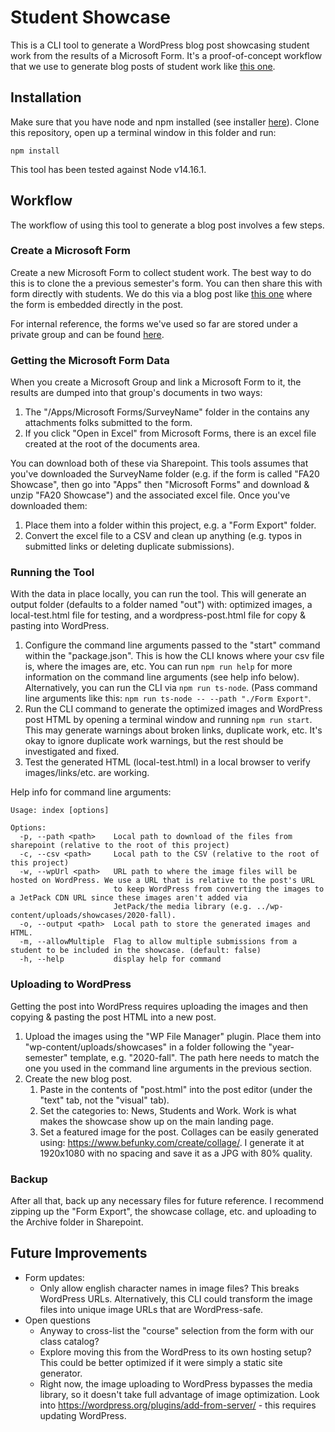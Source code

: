 # Student Showcase

This is a CLI tool to generate a WordPress blog post showcasing student work from the results of a Microsoft Form. It's a proof-of-concept workflow that we use to generate blog posts of student work like [this one](https://iam.colum.edu/iamwp/student-work-showcase-fall-2020/).

## Installation

Make sure that you have node and npm installed (see installer [here](https://nodejs.org/en/)). Clone this repository, open up a terminal window in this folder and run:

```
npm install
```

This tool has been tested against Node v14.16.1.

## Workflow

The workflow of using this tool to generate a blog post involves a few steps.

### Create a Microsoft Form

Create a new Microsoft Form to collect student work. The best way to do this is to clone the a previous semester's form. You can then share this with form directly with students. We do this via a blog post like [this one](https://iam.colum.edu/iamwp/call-for-student-work-fall-2020/) where the form is embedded directly in the post.

For internal reference, the forms we've used so far are stored under a private group and can be found [here](https://www.office.com/launch/forms/groupforms?auth=2&groupId=b18f8157-a718-4790-8d8a-d3ed505aa712).

### Getting the Microsoft Form Data

When you create a Microsoft Group and link a Microsoft Form to it, the results are dumped into that group's documents in two ways:

1. The "/Apps/Microsoft Forms/SurveyName" folder in the contains any attachments folks submitted to the form.
2. If you click "Open in Excel" from Microsoft Forms, there is an excel file created at the root of the documents area.

You can download both of these via Sharepoint. This tools assumes that you've downloaded the SurveyName folder (e.g. if the form is called "FA20 Showcase", then go into "Apps" then "Microsoft Forms" and download & unzip "FA20 Showcase") and the associated excel file. Once you've downloaded them:

1. Place them into a folder within this project, e.g. a "Form Export" folder.
2. Convert the excel file to a CSV and clean up anything (e.g. typos in submitted links or deleting duplicate submissions).

### Running the Tool

With the data in place locally, you can run the tool. This will generate an output folder (defaults to a folder named "out") with: optimized images, a local-test.html file for testing, and a wordpress-post.html file for copy & pasting into WordPress.

1. Configure the command line arguments passed to the "start" command within the "package.json". This is how the CLI knows where your csv file is, where the images are, etc. You can run `npm run help` for more information on the command line arguments (see help info below). Alternatively, you can run the CLI via `npm run ts-node`. (Pass command line arguments like this: `npm run ts-node -- --path "./Form Export"`.
2. Run the CLI command to generate the optimized images and WordPress post HTML by opening a terminal window and running `npm run start`. This may generate warnings about broken links, duplicate work, etc. It's okay to ignore duplicate work warnings, but the rest should be investigated and fixed. 
3. Test the generated HTML (local-test.html) in a local browser to verify images/links/etc. are working.

Help info for command line arguments:

```
Usage: index [options]

Options:
  -p, --path <path>    Local path to download of the files from sharepoint (relative to the root of this project)
  -c, --csv <path>     Local path to the CSV (relative to the root of this project)
  -w, --wpUrl <path>   URL path to where the image files will be hosted on WordPress. We use a URL that is relative to the post's URL 
                       to keep WordPress from converting the images to a JetPack CDN URL since these images aren't added via
                       JetPack/the media library (e.g. ../wp-content/uploads/showcases/2020-fall).
  -o, --output <path>  Local path to store the generated images and HTML.
  -m, --allowMultiple  Flag to allow multiple submissions from a student to be included in the showcase. (default: false)
  -h, --help           display help for command
```

### Uploading to WordPress

Getting the post into WordPress requires uploading the images and then copying & pasting the post HTML into a new post. 

1. Upload the images using the "WP File Manager" plugin. Place them into "wp-content/uploads/showcases" in a folder following the "year-semester" template, e.g. "2020-fall". The path here needs to match the one you used in the command line arguments in the previous section.
2. Create the new blog post.
   1. Paste in the contents of "post.html" into the post editor (under the "text" tab, not the "visual" tab).
   2. Set the categories to: News, Students and Work. Work is what makes the showcase show up on the main landing page.
   3. Set a featured image for the post. Collages can be easily generated using: https://www.befunky.com/create/collage/. I generate it at 1920x1080 with no spacing and save it as a JPG with 80% quality.

### Backup

After all that, back up any necessary files for future reference. I recommend zipping up the "Form Export", the showcase collage, etc. and uploading to the Archive folder in Sharepoint.

## Future Improvements

- Form updates:
  - Only allow english character names in image files? This breaks WordPress URLs. Alternatively, this CLI could transform the image files into unique image URLs that are WordPress-safe.
- Open questions
  - Anyway to cross-list the "course" selection from the form with our class catalog?
  - Explore moving this from the WordPress to its own hosting setup? This could be better optimized if it were simply a static site generator.
  - Right now, the image uploading to WordPress bypasses the media library, so it doesn't take full advantage of image optimization. Look into https://wordpress.org/plugins/add-from-server/ - this requires updating WordPress.